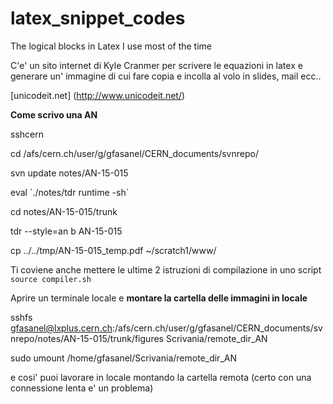 # latex_snippet_codes
The logical blocks in Latex I use most of the time

C'e' un sito internet di Kyle Cranmer per scrivere le equazioni in latex e generare un' immagine di cui fare copia e incolla al volo in slides, mail ecc..

[unicodeit.net] (http://www.unicodeit.net/)

**Come scrivo una AN**

sshcern

cd /afs/cern.ch/user/g/gfasanel/CERN_documents/svnrepo/

svn update notes/AN-15-015

eval \`./notes/tdr runtime -sh\`

cd notes/AN-15-015/trunk

tdr --style=an b AN-15-015

cp ../../tmp/AN-15-015_temp.pdf ~/scratch1/www/

Ti coviene anche mettere le ultime 2 istruzioni di compilazione in uno script `source compiler.sh`

Aprire un terminale locale e **montare la cartella delle immagini in locale**

sshfs gfasanel@lxplus.cern.ch:/afs/cern.ch/user/g/gfasanel/CERN_documents/svnrepo/notes/AN-15-015/trunk/figures Scrivania/remote_dir_AN

sudo umount /home/gfasanel/Scrivania/remote_dir_AN

e cosi' puoi lavorare in locale montando la cartella remota (certo con una connessione lenta e' un problema)

